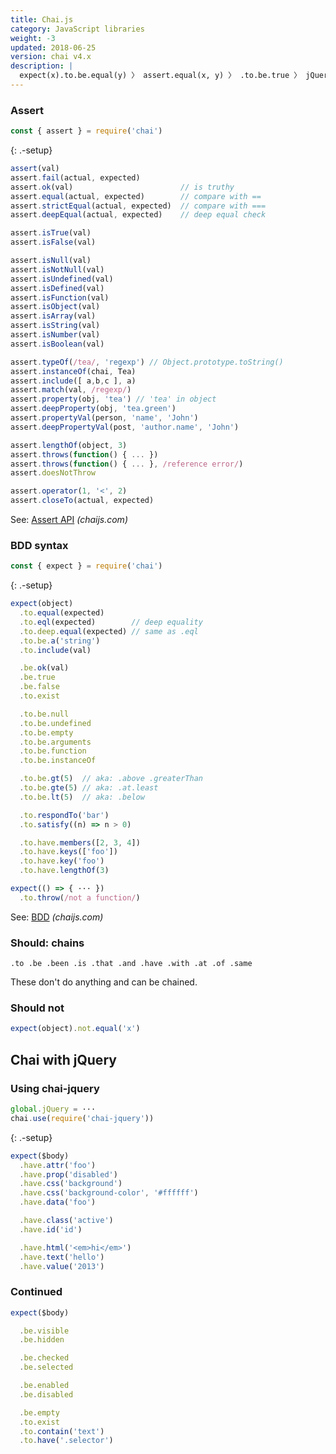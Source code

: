 ```yaml
---
title: Chai.js
category: JavaScript libraries
weight: -3
updated: 2018-06-25
version: chai v4.x
description: |
  expect(x).to.be.equal(y) 〉 assert.equal(x, y) 〉 .to.be.true 〉 jQuery, assertions, TDD and BDD, and other Chai examples.
---
```


### Assert

```js
const { assert } = require('chai')
```
{: .-setup}

```js
assert(val)
assert.fail(actual, expected)
assert.ok(val)                        // is truthy
assert.equal(actual, expected)        // compare with ==
assert.strictEqual(actual, expected)  // compare with ===
assert.deepEqual(actual, expected)    // deep equal check
```

```js
assert.isTrue(val)
assert.isFalse(val)
```

```js
assert.isNull(val)
assert.isNotNull(val)
assert.isUndefined(val)
assert.isDefined(val)
assert.isFunction(val)
assert.isObject(val)
assert.isArray(val)
assert.isString(val)
assert.isNumber(val)
assert.isBoolean(val)
```

```js
assert.typeOf(/tea/, 'regexp') // Object.prototype.toString()
assert.instanceOf(chai, Tea)
assert.include([ a,b,c ], a)
assert.match(val, /regexp/)
assert.property(obj, 'tea') // 'tea' in object
assert.deepProperty(obj, 'tea.green')
assert.propertyVal(person, 'name', 'John')
assert.deepPropertyVal(post, 'author.name', 'John')
```

```js
assert.lengthOf(object, 3)
assert.throws(function() { ... })
assert.throws(function() { ... }, /reference error/)
assert.doesNotThrow
```

```js
assert.operator(1, '<', 2)
assert.closeTo(actual, expected)
```

See: [Assert API](http://chaijs.com/api/assert/) _(chaijs.com)_

### BDD syntax

```js
const { expect } = require('chai')
```
{: .-setup}

```js
expect(object)
  .to.equal(expected)
  .to.eql(expected)        // deep equality
  .to.deep.equal(expected) // same as .eql
  .to.be.a('string')
  .to.include(val)
```

```js
  .be.ok(val)
  .be.true
  .be.false
  .to.exist
```

```js
  .to.be.null
  .to.be.undefined
  .to.be.empty
  .to.be.arguments
  .to.be.function
  .to.be.instanceOf
```

```js
  .to.be.gt(5)  // aka: .above .greaterThan
  .to.be.gte(5) // aka: .at.least
  .to.be.lt(5)  // aka: .below
```

```js
  .to.respondTo('bar')
  .to.satisfy((n) => n > 0)
```

```js
  .to.have.members([2, 3, 4])
  .to.have.keys(['foo'])
  .to.have.key('foo')
  .to.have.lengthOf(3)
```

```js
expect(() => { ··· })
  .to.throw(/not a function/)
```

See: [BDD](http://chaijs.com/api/bdd/) _(chaijs.com)_

### Should: chains

    .to .be .been .is .that .and .have .with .at .of .same

These don't do anything and can be chained.

### Should not

```js
expect(object).not.equal('x')
```

## Chai with jQuery

### Using chai-jquery

```js
global.jQuery = ···
chai.use(require('chai-jquery'))
```
{: .-setup}

```js
expect($body)
  .have.attr('foo')
  .have.prop('disabled')
  .have.css('background')
  .have.css('background-color', '#ffffff')
  .have.data('foo')
```

```js
  .have.class('active')
  .have.id('id')
```

```js
  .have.html('<em>hi</em>')
  .have.text('hello')
  .have.value('2013')
```

### Continued

```js
expect($body)
```

```js
  .be.visible
  .be.hidden
```

```js
  .be.checked
  .be.selected
```

```js
  .be.enabled
  .be.disabled
```

```js
  .be.empty
  .to.exist
  .to.contain('text')
  .to.have('.selector')
```
